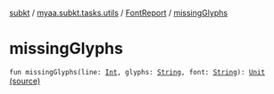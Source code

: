 [subkt](../../index.md) / [myaa.subkt.tasks.utils](../index.md) / [FontReport](index.md) / [missingGlyphs](./missing-glyphs.md)

# missingGlyphs

`fun missingGlyphs(line: `[`Int`](https://kotlinlang.org/api/latest/jvm/stdlib/kotlin/-int/index.html)`, glyphs: `[`String`](https://kotlinlang.org/api/latest/jvm/stdlib/kotlin/-string/index.html)`, font: `[`String`](https://kotlinlang.org/api/latest/jvm/stdlib/kotlin/-string/index.html)`): `[`Unit`](https://kotlinlang.org/api/latest/jvm/stdlib/kotlin/-unit/index.html) [(source)](https://github.com/Myaamori/SubKt/blob/0.1.13/src/main/kotlin/myaa/subkt/tasks/utils/fontvalidator.kt#L261)